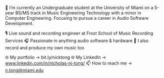 📝 I’m currently an Undergraduate student at the University of Miami on a 5-year BS/MS track in Music Engineering Technology with a minor in Computer Engineering. Focusing to pursue a career in Audio Software Development.

🎙️ Live sound and recording engineer at Frost School of Music Recording Services
🎧 Passionate in anything audio software & hardware
🎸 I also record and produce my own music too

🌐 My portfolio -> bit.ly/nicktong
🌐 My LinkedIn -> www.linkedin.com/in/nicholas-nj-tong/
📫 How to reach me -> n.tong@miami.edu

<!---
nick7ong/nick7ong is a ✨ special ✨ repository because its `README.md` (this file) appears on your GitHub profile.
You can click the Preview link to take a look at your changes.
--->
